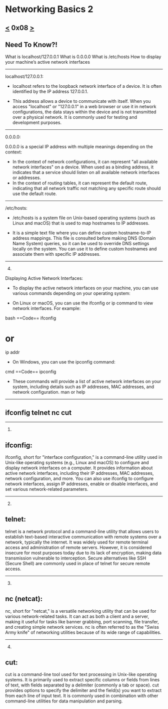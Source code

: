 # Networking Basics 2
[<](https://github.com/TheeKingZa/alx-system_engineering-devops/tree/master/0x07-networking_basics/README.md) 0x08 [>](https://github.com/TheeKingZa/alx-system_engineering-devops/tree/master/0x09-web_infrastructure_design/README.md)
---

Need To Know?!
---------------

What is localhost/127.0.0.1
What is 0.0.0.0
What is /etc/hosts
How to display your machine’s active network interfaces

----------------------------------------------------------

localhost/127.0.0.1:

* localhost refers to the loopback network interface of a device. It is often identified by the IP address 127.0.0.1.

* This address allows a device to communicate with itself. When you access "localhost" or "127.0.0.1" in a web browser or use it in network configurations, the data stays within the device and is not transmitted over a physical network. It is commonly used for testing and development purposes.
----------------------------------------------------------
0.0.0.0:

0.0.0.0 is a special IP address with multiple meanings depending on the context:
* In the context of network configurations, it can represent "all available network interfaces" on a device. When used as a binding address, it indicates that a service should listen on all available network interfaces or addresses.
* In the context of routing tables, it can represent the default route, indicating that all network traffic not matching any specific route should use the default route.
----------------------------------------------------------
/etc/hosts:

* /etc/hosts is a system file on Unix-based operating systems (such as Linux and macOS) that is used to map hostnames to IP addresses.

* It is a simple text file where you can define custom hostname-to-IP address mappings. This file is consulted before making DNS (Domain Name System) queries, so it can be used to override DNS settings locally on the system. You can use it to define custom hostnames and associate them with specific IP addresses.
----------------------------------------------------------

4.
Displaying Active Network Interfaces:

* To display the active network interfaces on your machine, you can use various commands depending on your operating system:

* On Linux or macOS, you can use the ifconfig or ip command to view network interfaces. For example:

bash
==Code==
ifconfig
# or
ip addr

* On Windows, you can use the ipconfig command:

cmd
==Code==
ipconfig

* These commands will provide a list of active network interfaces on your system, including details such as IP addresses, MAC addresses, and network configuration.
man or help
-----------
ifconfig
telnet
nc
cut
-----------

-----------
1.
ifconfig:
-----------

ifconfig, short for "interface configuration," is a command-line utility used in Unix-like operating systems (e.g., Linux and macOS) to configure and display network interfaces on a computer.
It provides information about active network interfaces, including their IP addresses, MAC addresses, network configuration, and more.
You can also use ifconfig to configure network interfaces, assign IP addresses, enable or disable interfaces, and set various network-related parameters.

-----------
2.
telnet:
-----------

telnet is a network protocol and a command-line utility that allows users to establish text-based interactive communication with remote systems over a network, typically the internet.
It was widely used for remote terminal access and administration of remote servers. However, it is considered insecure for most purposes today due to its lack of encryption, making data transmission vulnerable to interception.
Secure alternatives like SSH (Secure Shell) are commonly used in place of telnet for secure remote access.

-----------
3.
nc (netcat):
-----------
nc, short for "netcat," is a versatile networking utility that can be used for various network-related tasks.
It can act as both a client and a server, making it useful for tasks like banner grabbing, port scanning, file transfer, and creating simple network services.
nc is often referred to as the "Swiss Army knife" of networking utilities because of its wide range of capabilities.

-----------
4.
cut:
-----------

cut is a command-line tool used for text processing in Unix-like operating systems.
It is primarily used to extract specific columns or fields from lines of text, with fields separated by a delimiter (commonly a tab or space).
cut provides options to specify the delimiter and the field(s) you want to extract from each line of input text. It is commonly used in combination with other command-line utilities for data manipulation and parsing.
